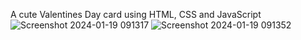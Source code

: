 A cute Valentines Day card using HTML, CSS and JavaScript
![Screenshot 2024-01-19 091317](https://github.com/AyushiR0y/ValentinesDayCard/assets/132144705/9bcbe913-822c-4291-9590-524a7754a3f9)
![Screenshot 2024-01-19 091352](https://github.com/AyushiR0y/ValentinesDayCard/assets/132144705/64fc667c-142c-4cd5-8858-ca70d02b4a02)
